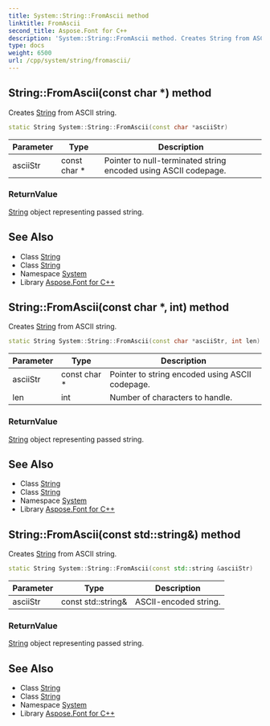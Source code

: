 ```yaml
---
title: System::String::FromAscii method
linktitle: FromAscii
second_title: Aspose.Font for C++
description: 'System::String::FromAscii method. Creates String from ASCII string in C++.'
type: docs
weight: 6500
url: /cpp/system/string/fromascii/
---
```

## String::FromAscii(const char *) method


Creates [String](../) from ASCII string.

```cpp
static String System::String::FromAscii(const char *asciiStr)
```


| Parameter | Type | Description |
| --- | --- | --- |
| asciiStr | const char * | Pointer to null-terminated string encoded using ASCII codepage. |

### ReturnValue

[String](../) object representing passed string.

## See Also

* Class [String](../)
* Class [String](../)
* Namespace [System](../../)
* Library [Aspose.Font for C++](../../../)
## String::FromAscii(const char *, int) method


Creates [String](../) from ASCII string.

```cpp
static String System::String::FromAscii(const char *asciiStr, int len)
```


| Parameter | Type | Description |
| --- | --- | --- |
| asciiStr | const char * | Pointer to string encoded using ASCII codepage. |
| len | int | Number of characters to handle. |

### ReturnValue

[String](../) object representing passed string.

## See Also

* Class [String](../)
* Class [String](../)
* Namespace [System](../../)
* Library [Aspose.Font for C++](../../../)
## String::FromAscii(const std::string\&) method


Creates [String](../) from ASCII string.

```cpp
static String System::String::FromAscii(const std::string &asciiStr)
```


| Parameter | Type | Description |
| --- | --- | --- |
| asciiStr | const std::string\& | ASCII-encoded string. |

### ReturnValue

[String](../) object representing passed string.

## See Also

* Class [String](../)
* Class [String](../)
* Namespace [System](../../)
* Library [Aspose.Font for C++](../../../)
